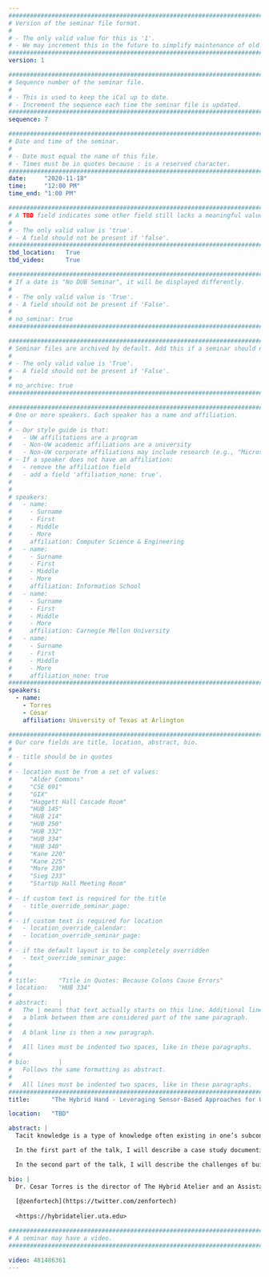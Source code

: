 ```yaml
---
################################################################################
# Version of the seminar file format.
#
# - The only valid value for this is '1'.
# - We may increment this in the future to simplify maintenance of old seminars.
################################################################################
version: 1

################################################################################
# Sequence number of the seminar file.
#
# - This is used to keep the iCal up to date.
# - Increment the sequence each time the seminar file is updated.
################################################################################
sequence: 7

################################################################################
# Date and time of the seminar.
#
# - Date must equal the name of this file.
# - Times must be in quotes because : is a reserved character.
################################################################################
date:     "2020-11-18"
time:     "12:00 PM"
time_end: "1:00 PM"

################################################################################
# A TBD field indicates some other field still lacks a meaningful value.
#
# - The only valid value is 'true'.
# - A field should not be present if 'false'.
################################################################################
tbd_location:   True
tbd_video:      True

################################################################################
# If a date is "No DUB Seminar", it will be displayed differently.
#
# - The only valid value is 'True'.
# - A field should not be present if 'False'.
#
# no_seminar: true
################################################################################

################################################################################
# Seminar files are archived by default. Add this if a seminar should not be.
#
# - The only valid value is 'True'.
# - A field should not be present if 'False'.
#
# no_archive: true
################################################################################

################################################################################
# One or more speakers. Each speaker has a name and affiliation.
#
# - Our style guide is that:
#   - UW affilitations are a program
#   - Non-UW academic affiliations are a university
#   - Non-UW corporate affiliations may include research (e.g., "Microsoft Research")
# - If a speaker does not have an affiliation:
#   - remove the affiliation field
#   - add a field 'affiliation_none: true'.
#
#
# speakers:
#   - name: 
#     - Surname
#     - First
#     - Middle
#     - More
#     affiliation: Computer Science & Engineering 
#   - name: 
#     - Surname
#     - First
#     - Middle
#     - More
#     affiliation: Information School 
#   - name: 
#     - Surname
#     - First
#     - Middle
#     - More
#     affiliation: Carnegie Mellon University 
#   - name:
#     - Surname
#     - First
#     - Middle
#     - More
#     affiliation_none: true
################################################################################
speakers:
  - name: 
    - Torres
    - César
    affiliation: University of Texas at Arlington

################################################################################
# Our core fields are title, location, abstract, bio.
#
# - title should be in quotes
#
# - location must be from a set of values:
#     "Alder Commons"
#     "CSE 691"
#     "GIX"
#     "Haggett Hall Cascade Room"
#     "HUB 145"
#     "HUB 214"
#     "HUB 250"
#     "HUB 332"
#     "HUB 334"
#     "HUB 340"
#     "Kane 220"
#     "Kane 225"
#     "More 230"
#     "Sieg 233"
#     "StartUp Hall Meeting Room"
#
# - if custom text is required for the title
#   - title_override_seminar_page:
#
# - if custom text is required for location
#   - location_override_calendar:
#   - location_override_seminar_page:
#
# - if the default layout is to be completely overridden
#   - text_override_seminar_page:
#
#
# title:      "Title in Quotes: Because Colons Cause Errors"
# location:   "HUB 334"
#
# abstract:   |
#   The | means that text actually starts on this line. Additional lines without
#   a blank between them are considered part of the same paragraph.
#
#   A blank line is then a new paragraph.
#
#   All lines must be indented two spaces, like in these paragraphs.
#
# bio:        |
#   Follows the same formatting as abstract.
#
#   All lines must be indented two spaces, like in these paragraphs.
################################################################################
title:      "The Hybrid Hand - Leveraging Sensor-Based Approaches for Understanding and Supporting Tacit Skills"

location:   "TBD"

abstract: |
  Tacit knowledge is a type of knowledge often existing in one’s subconscious and accessed through mechanisms like muscle memory. Such knowledge is pervasive in creative and technical practices yet remains difficult to observe or codify. In this talk, I’ll describe how sensor-based approaches can be used to support: (1) how we identify and understand tacit skills, and (2) how we can use these insights to design smart interactive tools. 

  In the first part of the talk, I will describe a case study documenting the “emotional rollercoaster” that typifies the tacit practice of debugging. Using physical sensors, biosignals, and activity logs of 17 programmers using Jupyter notebooks, I will show how codebook segmentation can be used to distill hundreds of hours of dense activity data into a visually parsable representation we term process chromatograms. In the context of programming, I will describe ways chromatograms can serve as an ethnographic descriptor, knowledge mining technique, an evaluation metric, or a design-informing visualization.

  In the second part of the talk, I will describe the challenges of building sensor-driven interactions in a living glass workshop. I will explain the development of a sensing infrastructure capable of training ad-hoc convolutional neural networks (CNNs) on bespoke acoustic datasets and outline how this system navigates traditional challenges of ubiquitous computing. Through a set of smart tools, I will describe a vision for enabling information repositories of tacit knowledge to drive skill acquisition, distributed learning, and sustain creative development.

bio: |
  Dr. Cesar Torres is the director of The Hybrid Atelier and an Assistant Professor of Computer Science & Engineering at The University of Texas at Arlington. As a design researcher, Cesar synthesizes new media and craft theory into the software and hardware design of creative, tangible user interfaces. He has received multiple best paper awards at top-tier venues within HCI and has been recognized with the NSF and Adobe/GEM Consortium Graduate Fellowships and a Microsoft Research Dissertation Grant during his Ph.D. He serves on the program committees for ACM Designing Interactive Systems (DIS) and Creativity and Cognition (C&C), while previously serving on committees for ACM CHI and ACM TEI. He received his Ph.D. in Computer Science from UC Berkeley in 2019, and a B.A. in Art Practice and B.S. in Computer Science from Stanford University in 2013.
  
  [@zenfortech](https://twitter.com/zenfortech)
  
  <https://hybridatelier.uta.edu>

################################################################################
# A seminar may have a video.
################################################################################

video: 481486361
---
```

